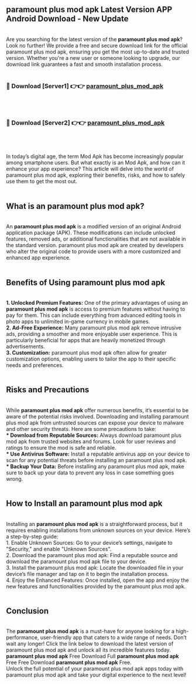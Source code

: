 ## paramount plus mod apk Latest Version APP Android Download - New Update
<br>
Are you searching for the latest version of the <strong>paramount plus mod apk</strong>? Look no further! We provide a free and secure download link for the official paramount plus mod apk, ensuring you get the most up-to-date and trusted version. Whether you're a new user or someone looking to upgrade, our download link guarantees a fast and smooth installation process.
<br>
<br>
<h3>🔴 Download [Server1] 👉👉 <a href="https://modyolo.store/paramount+plus+mod+apk">paramount_plus_mod_apk</a></h3><br>
<br>
<h3>🔴 Download [Server2] 👉👉 <a href="https://modyolo.store/paramount+plus+mod+apk">paramount_plus_mod_apk</a></h3><br>
<br>
<br>
In today’s digital age, the term Mod Apk has become increasingly popular among smartphone users. But what exactly is an Mod Apk, and how can it enhance your app experience? This article will delve into the world of paramount plus mod apk, exploring their benefits, risks, and how to safely use them to get the most out.
<br>
<br>
<h2>What is an paramount plus mod apk?</h2>
<br>
An <strong>paramount plus mod apk</strong> is a modified version of an original Android application package (APK). These modifications can include unlocked features, removed ads, or additional functionalities that are not available in the standard version. paramount plus mod apk are created by developers who alter the original code to provide users with a more customized and enhanced app experience.
<br>
<br>
<h2>Benefits of Using paramount plus mod apk</h2>
<br>
<strong> 1. Unlocked Premium Features:</strong> One of the primary advantages of using an <strong>paramount plus mod apk</strong> is access to premium features without having to pay for them. This can include everything from advanced editing tools in photo apps to unlimited in-game currency in mobile games.
<br>
<strong> 2. Ad-Free Experience:</strong> Many paramount plus mod apk remove intrusive ads, providing a smoother and more enjoyable user experience. This is particularly beneficial for apps that are heavily monetized through advertisements.
<br>
<strong> 3. Customization:</strong> paramount plus mod apk often allow for greater customization options, enabling users to tailor the app to their specific needs and preferences.
<br>
<br>
<h2>Risks and Precautions</h2>
<br>
While <strong>paramount plus mod apk</strong> offer numerous benefits, it’s essential to be aware of the potential risks involved. Downloading and installing paramount plus mod apk from untrusted sources can expose your device to malware and other security threats. Here are some precautions to take:
<br>
<strong> * Download from Reputable Sources:</strong> Always download paramount plus mod apk from trusted websites and forums. Look for user reviews and ratings to ensure the mod is safe and reliable.
<br>
<strong> * Use Antivirus Software:</strong> Install a reputable antivirus app on your device to scan for any potential threats before installing an paramount plus mod apk.
<br>
<strong> * Backup Your Data:</strong> Before installing any paramount plus mod apk, make sure to back up your data to prevent any loss in case something goes wrong.
<br>
<br>
<h2>How to Install an paramount plus mod apk</h2>
<br>
Installing an <strong>paramount plus mod apk</strong> is a straightforward process, but it requires enabling installations from unknown sources on your device. Here’s a step-by-step guide:
<br>
 1. Enable Unknown Sources: Go to your device’s settings, navigate to "Security," and enable "Unknown Sources".
<br>
 2. Download the paramount plus mod apk: Find a reputable source and download the paramount plus mod apk file to your device.
<br>
 3. Install the paramount plus mod apk: Locate the downloaded file in your device’s file manager and tap on it to begin the installation process.
<br>
 4. Enjoy the Enhanced Features: Once installed, open the app and enjoy the new features and functionalities provided by the paramount plus mod apk.
<br>
<br>
<h2><strong>Conclusion</strong></h2>
<br>
The <strong>paramount plus mod apk</strong> is a must-have for anyone looking for a high-performance, user-friendly app that caters to a wide range of needs. Don’t wait any longer! Click the link below to download the latest version of paramount plus mod apk and unlock all its incredible features today.
<br>
<strong>paramount plus mod apk</strong> Free Download Full <strong>paramount plus mod apk</strong> Free Free Download <strong>paramount plus mod apk</strong> Free.
<br>
Unlock the full potential of your paramount plus mod apk apps today with paramount plus mod apk and take your digital experience to the next level!